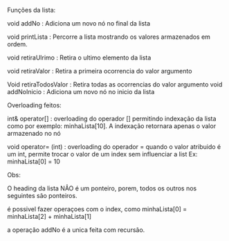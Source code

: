 Funções da lista:

void addNo : Adiciona um novo nó no final da lista

void printLista : Percorre a lista mostrando os valores armazenados em ordem.

void retiraUlrimo : Retira o ultimo elemento da lista

void retiraValor : Retira a primeira ocorrencia do valor argumento

Void retiraTodosValor : Retira todas as ocorrencias do valor argumento
void addNoInicio : Adiciona um novo nó no inicio da lista


Overloading feitos:


int& operator[] : overloading do operador [] permitindo indexação da lista como por exemplo: minhaLista[10]. A indexação retornara apenas o valor armazenado no nó

void operator= (int) : overloading do operador = quando o valor atribuido é um int, permite trocar o valor de um index sem influenciar a list Ex: minhaLista[0] = 10


Obs:



O heading da lista NÂO é um ponteiro, porem, todos os outros nos seguintes são ponteiros.

é possivel fazer operaçoes com o index, como minhaLista[0] = minhaLista[2] + minhaLista[1]

a operação addNo é a unica feita com recursão.


